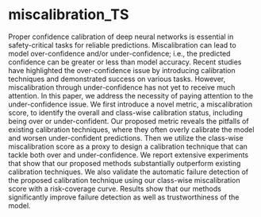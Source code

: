 # miscalibration_TS
Proper confidence calibration of deep neural networks is essential in safety-critical tasks for reliable predictions. Miscalibration can lead to model over-confidence and/or under-confidence; i.e., the predicted confidence can be greater or less than model accuracy. Recent studies have highlighted the over-confidence issue by introducing calibration techniques and demonstrated success on various tasks. However, miscalibration through under-confidence has not yet to receive much attention. In this paper, we address the necessity of paying attention to the under-confidence issue. We first introduce a novel metric, a miscalibration score, to identify the overall and class-wise calibration status, including being over or under-confident. Our proposed metric reveals the pitfalls of existing calibration techniques, where they often overly calibrate the model and worsen under-confident predictions. Then we utilize the class-wise miscalibration score as a proxy to design a calibration technique that can tackle both over and under-confidence. We report extensive experiments that show that our proposed methods substantially outperform existing calibration techniques. We also validate the automatic failure detection of the proposed calibration technique using our class-wise miscalibration score with a risk-coverage curve. Results show that our methods significantly improve failure detection as well as trustworthiness of the model. 

